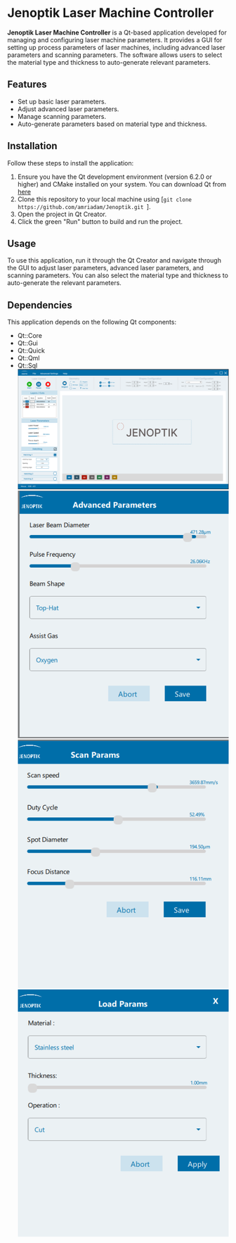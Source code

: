 # Jenoptik Laser Machine Controller
**Jenoptik Laser Machine Controller** is a Qt-based application developed for managing and configuring laser machine parameters. 
It provides a GUI for setting up process parameters of laser machines, including advanced laser parameters and scanning parameters. 
The software allows users to select the material type and thickness to auto-generate relevant parameters.

## Features

- Set up basic laser parameters.
- Adjust advanced laser parameters.
- Manage scanning parameters.
- Auto-generate parameters based on material type and thickness.

## Installation

Follow these steps to install the application:

1. Ensure you have the Qt development environment (version 6.2.0 or higher) and CMake installed on your system. You can download Qt from [here](https://www.qt.io/download-open-source) 
2. Clone this repository to your local machine using [`git clone https://github.com/amriadam/Jenoptik.git `].
3. Open the project in Qt Creator.
4. Click the green "Run" button to build and run the project.

## Usage

To use this application, run it through the Qt Creator and navigate through the GUI to adjust laser parameters, advanced laser parameters, and scanning parameters. 
You can also select the material type and thickness to auto-generate the relevant parameters.

## Dependencies

This application depends on the following Qt components:

- Qt::Core
- Qt::Gui
- Qt::Quick
- Qt::Qml
- Qt::Sql
![Screenshot of the application](./laserApp.PNG)
![Screenshot of the application](./Capture2.PNG)
![Screenshot of the application](./Capture3.PNG)
![Screenshot of the application](./dialog1.PNG)


